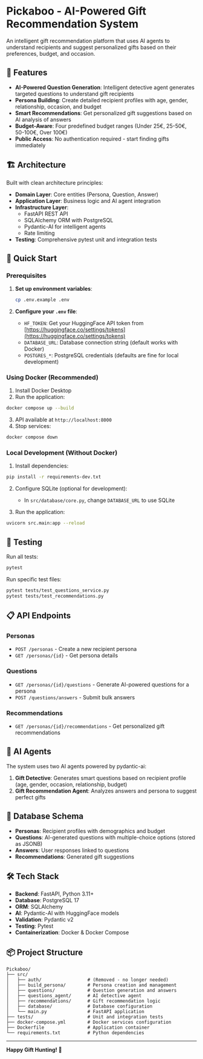 # Pickaboo - AI-Powered Gift Recommendation System

An intelligent gift recommendation platform that uses AI agents to understand recipients and suggest personalized gifts based on their preferences, budget, and occasion.

## 🎁 Features

- **AI-Powered Question Generation**: Intelligent detective agent generates targeted questions to understand gift recipients
- **Persona Building**: Create detailed recipient profiles with age, gender, relationship, occasion, and budget
- **Smart Recommendations**: Get personalized gift suggestions based on AI analysis of answers
- **Budget-Aware**: Four predefined budget ranges (Under 25€, 25-50€, 50-100€, Over 100€)
- **Public Access**: No authentication required - start finding gifts immediately

## 🏗️ Architecture

Built with clean architecture principles:

- **Domain Layer**: Core entities (Persona, Question, Answer)
- **Application Layer**: Business logic and AI agent integration
- **Infrastructure Layer**: 
  - FastAPI REST API
  - SQLAlchemy ORM with PostgreSQL
  - Pydantic-AI for intelligent agents
  - Rate limiting
- **Testing**: Comprehensive pytest unit and integration tests

## 🚀 Quick Start

### Prerequisites

1. **Set up environment variables**:
   ```bash
   cp .env.example .env
   ```
   
2. **Configure your `.env` file**:
   - `HF_TOKEN`: Get your HuggingFace API token from [https://huggingface.co/settings/tokens](https://huggingface.co/settings/tokens)
   - `DATABASE_URL`: Database connection string (default works with Docker)
   - `POSTGRES_*`: PostgreSQL credentials (defaults are fine for local development)

### Using Docker (Recommended)

1. Install Docker Desktop
2. Run the application:
```bash
docker compose up --build
```
3. API available at `http://localhost:8000`
4. Stop services:
```bash
docker compose down
```

### Local Development (Without Docker)

1. Install dependencies:
```bash
pip install -r requirements-dev.txt
```

2. Configure SQLite (optional for development):
   - In `src/database/core.py`, change `DATABASE_URL` to use SQLite

3. Run the application:
```bash
uvicorn src.main:app --reload
```

## 🧪 Testing

Run all tests:
```bash
pytest
```

Run specific test files:
```bash
pytest tests/test_questions_service.py
pytest tests/test_recommendations.py
```

## 📋 API Endpoints

### Personas
- `POST /personas` - Create a new recipient persona
- `GET /personas/{id}` - Get persona details

### Questions
- `GET /personas/{id}/questions` - Generate AI-powered questions for a persona
- `POST /questions/answers` - Submit bulk answers

### Recommendations
- `GET /personas/{id}/recommendations` - Get personalized gift recommendations

## 🤖 AI Agents

The system uses two AI agents powered by pydantic-ai:

1. **Gift Detective**: Generates smart questions based on recipient profile (age, gender, occasion, relationship, budget)
2. **Gift Recommendation Agent**: Analyzes answers and persona to suggest perfect gifts

## 💾 Database Schema

- **Personas**: Recipient profiles with demographics and budget
- **Questions**: AI-generated questions with multiple-choice options (stored as JSONB)
- **Answers**: User responses linked to questions
- **Recommendations**: Generated gift suggestions

## 🛠️ Tech Stack

- **Backend**: FastAPI, Python 3.11+
- **Database**: PostgreSQL 17
- **ORM**: SQLAlchemy
- **AI**: Pydantic-AI with HuggingFace models
- **Validation**: Pydantic v2
- **Testing**: Pytest
- **Containerization**: Docker & Docker Compose

## 📦 Project Structure

```
Pickaboo/
├── src/
│   ├── auth/                 # (Removed - no longer needed)
│   ├── build_persona/        # Persona creation and management
│   ├── questions/            # Question generation and answers
│   ├── questions_agent/      # AI detective agent
│   ├── recommendations/      # Gift recommendation logic
│   ├── database/             # Database configuration
│   └── main.py               # FastAPI application
├── tests/                    # Unit and integration tests
├── docker-compose.yml        # Docker services configuration
├── Dockerfile                # Application container
└── requirements.txt          # Python dependencies
```




---

**Happy Gift Hunting! 🎉**